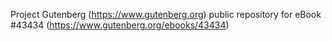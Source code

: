 Project Gutenberg (https://www.gutenberg.org) public repository for eBook #43434 (https://www.gutenberg.org/ebooks/43434)
